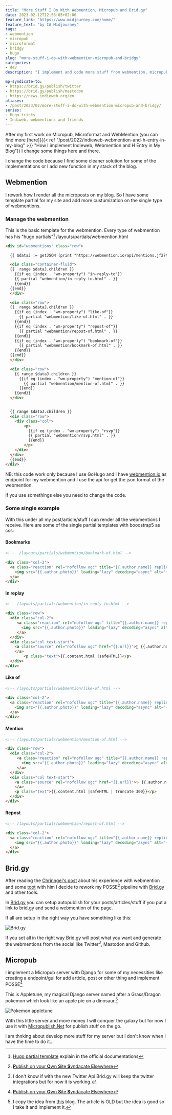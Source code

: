 ```yaml
---
title: "More Stuff I Do With Webmention, Micropub and Brid.gy"
date: 2023-02-12T12:56:05+02:00
feature_link: "https://www.midjourney.com/home/"
feature_text: "by IA Midjourney"
tags:
- webmention
- micropub
- microformat
- bridgy
- hugo
slug: "more-stuff-i-do-with-webmention-micropub-and-bridgy"
categories:
- dev
description: "I implement and code more stuff from webmention, micropub and brid.gy"

mp-syndicate-to:
- https://brid.gy/publish/twitter
- https://brid.gy/publish/mastodon
- https://news.indieweb.org/en
aliases:
- /post/2023/02/more-stuff-i-do-with-webmention-micropub-and-bridgy/
series:
- Hugo tricks
- Indiweb, webmentions and friends
---
```


After my first work on Micropub, Microformat and WebMention (you can find more [here]({{< ref "/post/2022/indieweb-webmention-and-h-entry-in-my-blog" >}} "How I implement Indieweb, Webmention and H Entry in My Blog")) I change some things here and there.

I change the code because I find some cleaner solution for some of the implementations or I add new function in my stack of the blog.

## Webmention

I rework how I render all the microposts on my blog. So I have some template partial for my site and add more custumization on the single type of webmentions.

### Manage the webmention

This is the basic template for the webmention. Every type of webmention has his "hugo partials"[^2] /layouts/partials/webmention.html
[^2]: [Hugo partial template](https://gohugo.io/templates/partials/) explain in the official documentations

``` html
<div id="webmentions" class="row">

  {{ $dataJ := getJSON (print "https://webmention.io/api/mentions.jf2?target=" .Site.Params.HostName .RelPermalink ) }}

  <div class="container-fluid">
  {{  range $dataJ.children }}
    {{if eq (index . "wm-property") "in-reply-to"}}
    {{ partial "webmention/in-reply-to.html" . }}
    {{end}}
  {{end}}
  </div>

  <div class="row">
  {{  range $dataJ.children }}
    {{if eq (index . "wm-property") "like-of"}}
      {{ partial "webmention/like-of.html" . }}
    {{end}}
    {{if eq (index . "wm-property") "repost-of"}}
      {{ partial "webmention/repost-of.html" . }}
    {{end}}
    {{if eq (index . "wm-property") "bookmark-of"}}
      {{ partial "webmention/bookmark-of.html" . }}
    {{end}}
  {{end}}
  </div>

  <div class="row">
    {{ range $dataJ.children }}
      {{if eq (index . "wm-property") "mention-of"}}
        {{ partial "webmention/mention-of.html" . }}
      {{end}}
    {{end}}
  </div>


  {{ range $dataJ.children }}
  <div class="row">
    <div class="col">
        <p>
          {{if eq (index . "wm-property") "rsvp"}}
          {{ partial "webmention/rsvp.html" . }}
          {{end}}
        </p>
    </div>
  </div>
  {{end}}
</div>
```

NB: this code work only because I use GoHugo and I have [webmention.io](https://webmention.io/) as endpoint for my webmention and I use the api for get the json format of the webmention.

If you use somethings else you need to change the code.

### Some single example

With this under all my post/article/stuff I can render all the webmentions I receive.
Here are some of the single partial templates with booostrap5 as css:

#### Bookmarks

``` html
<!--  /layouts/partials/webmention/bookmark-of.html -->

<div class="col-2">
  <a class="reaction" rel="nofollow ugc" title="{{.author.name}} replied" href="{{.url}}">
    <img src="{{.author.photo}}" loading="lazy" decoding="async" alt="{{.author.name}}">🔖
  </a>
</div>
```

#### In replay

``` html
<!-- /layouts/partials/webmention/in-reply-to.html -->

<div class="row">
  <div class="col-2">
     <a class="reaction" rel="nofollow ugc" title="{{.author.name}} replied" href="{{.url}}">
       <img src="{{.author.photo}}" loading="lazy" decoding="async" alt="{{.author.name}}">
     </a>
  </div>
  <div class="col text-start">
    <a class="source" rel="nofollow ugc" href="{{.url}}">💬 {{.author.name}} - {{index . "wm-received" | time.Format "2006-01-02 15:04:05"  }}
    </a>
        <p class="text">{{.content.html |safeHTML}}</p>
  </div>
</div>
```

#### Like of

``` html
<!-- /layouts/partials/webmention/like-of.html -->

<div class="col-2">
  <a class="reaction" rel="nofollow ugc" title="{{.author.name}} replied" href="{{.url}}">
    <img src="{{.author.photo}}" loading="lazy" decoding="async" alt="{{.author.name}}">❤️
  </a>
</div>
```

#### Mention

``` html
<!-- /layouts/partials/webmention/mention-of.html -->

<div class="row">
  <div class="col-2">
     <a class="reaction" rel="nofollow ugc" title="{{.author.name}} replied" href="{{.url}}">
       <img src="{{.author.photo}}" loading="lazy" decoding="async" alt="{{.author.name}}">
     </a>
  </div>
  <div class="col text-start">
    <a class="source" rel="nofollow ugc" href="{{.url}}">✨ {{.author.name}} - {{index . "wm-received" | time.Format "2006-01-02 15:04:05"  }}
    </a>
    <p class="text">{{.content.html |safeHTML | truncate 300}}</p>
  </div>
</div>
```

#### Repost

``` html
<!-- /layouts/partials/webmention/repost-of.html -->

<div class="col-2">
  <a class="reaction" rel="nofollow ugc" title="{{.author.name}} replied" href="{{.url}}">
    <img src="{{.author.photo}}" loading="lazy" decoding="async" alt="{{.author.name}}">🔁
  </a>
</div>
```

## Brid.gy

After reading the [Chrinngel's post](https://chringel.dev/2022/07/indiewebify-me-and-dont-forget-my-webmentions/) about his experience with webmention and some [toot](https://mastodon.social/web/@chringel@fosstodon.org/108692404366009973) with him I decide to rework my POSSE[^1] pipeline with [Brid.gy](https://brid.gy/) and other tools.
[^1]: [**P**ublish on your **O**wn **S**ite **S**yndacate **E**lsewhere](https://indieweb.org/POSSE)

In [Brid.gy](https://brid.gy/) you can setup autopublish for your posts/articles/stuff if you put a link to brid.gy and send a webmention of the page.

If all are setup in the right way you have something like this:

![Brid.gy](bridgy.png)

If you set all in the right way Brid.gy will post what you want and generate the webmentions from the social like Twitter[^3], Mastodon and Github.

[^3]:I don't know if with the new Twitter Api Brid.gy will keep the twitter integrations but for now it is working.

## Micropub

I implement a Micropub server with Django for some of my necessities like creating a endpoint/gui for add article, post or other thing and implement POSSE[^1]

This is Appletune, my magical Django server named after a Grass/Dragon pokemon which look like an apple pie on a dinosaur.[^4]

[^4]: I copy the idea from [this](https://simpleisbetterthancomplex.com/questions/2017/08/03/wordpress-or-self-made-blog.html) blog. The article is OLD but the idea is good so I take it and implement it.

![Pokemon appletune](appletune.png)

With this little server and more money I will conquer the galaxy but for now I use it with [Micropublish.Net](https://micropublish.net/) for publish stuff on the go.

I am thnking about develop more stuff for my server but I don't know when I have the time to do it...
